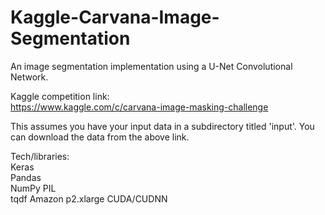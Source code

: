 # Kaggle-Carvana-Image-Segmentation

An image segmentation implementation using a U-Net Convolutional Network.  

Kaggle competition link:  
https://www.kaggle.com/c/carvana-image-masking-challenge

This assumes you have your input data in a subdirectory titled 'input'. You can download the data from the above link.  

Tech/libraries:  
Keras  
Pandas  
NumPy
PIL  
tqdf
Amazon p2.xlarge 
CUDA/CUDNN
